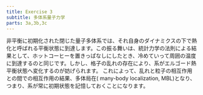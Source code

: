```yaml
---
title: Exercise 3
subtitle: 多体系量子力学
parts: 3a,3b,3c
---
```


非平衡に初期化された閉じた量子多体系では、それ自身のダイナミクスの下で熱化と呼ばれる平衡状態に到達します。この振る舞いは、統計力学の法則による結果として、ホットコーヒーを置きっぱなしにしたとき、冷めていって周囲の温度に到達するのと同じです。しかし、格子の乱れの存在により、系がエルゴード熱平衡状態へ変化するのが妨げられます。 これによって、乱れと粒子の相互作用との間での相互作用の結果、多体局在( many-body localization, MBL)となり、つまり、系が常に初期状態を記憶しておくことになります。